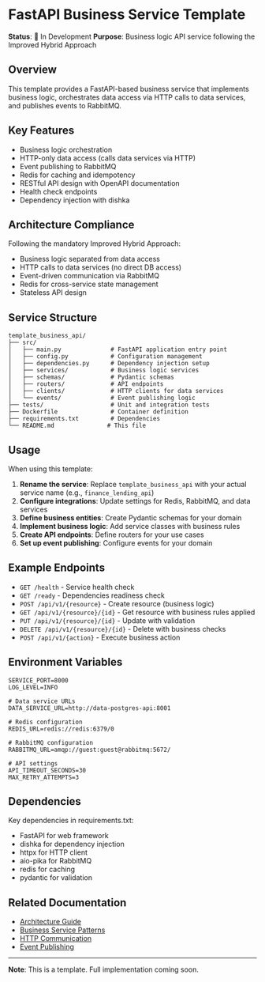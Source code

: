 # FastAPI Business Service Template

**Status**: 🚧 In Development
**Purpose**: Business logic API service following the Improved Hybrid Approach

## Overview

This template provides a FastAPI-based business service that implements business logic, orchestrates data access via HTTP calls to data services, and publishes events to RabbitMQ.

## Key Features

- Business logic orchestration
- HTTP-only data access (calls data services via HTTP)
- Event publishing to RabbitMQ
- Redis for caching and idempotency
- RESTful API design with OpenAPI documentation
- Health check endpoints
- Dependency injection with dishka

## Architecture Compliance

Following the mandatory Improved Hybrid Approach:
- Business logic separated from data access
- HTTP calls to data services (no direct DB access)
- Event-driven communication via RabbitMQ
- Redis for cross-service state management
- Stateless API design

## Service Structure

```
template_business_api/
├── src/
│   ├── main.py              # FastAPI application entry point
│   ├── config.py            # Configuration management
│   ├── dependencies.py      # Dependency injection setup
│   ├── services/            # Business logic services
│   ├── schemas/             # Pydantic schemas
│   ├── routers/             # API endpoints
│   ├── clients/             # HTTP clients for data services
│   └── events/              # Event publishing logic
├── tests/                   # Unit and integration tests
├── Dockerfile               # Container definition
├── requirements.txt         # Dependencies
└── README.md               # This file
```

## Usage

When using this template:

1. **Rename the service**: Replace `template_business_api` with your actual service name (e.g., `finance_lending_api`)
2. **Configure integrations**: Update settings for Redis, RabbitMQ, and data services
3. **Define business entities**: Create Pydantic schemas for your domain
4. **Implement business logic**: Add service classes with business rules
5. **Create API endpoints**: Define routers for your use cases
6. **Set up event publishing**: Configure events for your domain

## Example Endpoints

- `GET /health` - Service health check
- `GET /ready` - Dependencies readiness check
- `POST /api/v1/{resource}` - Create resource (business logic)
- `GET /api/v1/{resource}/{id}` - Get resource with business rules applied
- `PUT /api/v1/{resource}/{id}` - Update with validation
- `DELETE /api/v1/{resource}/{id}` - Delete with business checks
- `POST /api/v1/{action}` - Execute business action

## Environment Variables

```env
SERVICE_PORT=8000
LOG_LEVEL=INFO

# Data service URLs
DATA_SERVICE_URL=http://data-postgres-api:8001

# Redis configuration
REDIS_URL=redis://redis:6379/0

# RabbitMQ configuration
RABBITMQ_URL=amqp://guest:guest@rabbitmq:5672/

# API settings
API_TIMEOUT_SECONDS=30
MAX_RETRY_ATTEMPTS=3
```

## Dependencies

Key dependencies in requirements.txt:
- FastAPI for web framework
- dishka for dependency injection
- httpx for HTTP client
- aio-pika for RabbitMQ
- redis for caching
- pydantic for validation

## Related Documentation

- [Architecture Guide](../../../docs/guides/architecture-guide.md)
- [Business Service Patterns](../../../docs/atomic/services/fastapi/)
- [HTTP Communication](../../../docs/atomic/integrations/http-communication/)
- [Event Publishing](../../../docs/atomic/integrations/rabbitmq/)

---

**Note**: This is a template. Full implementation coming soon.